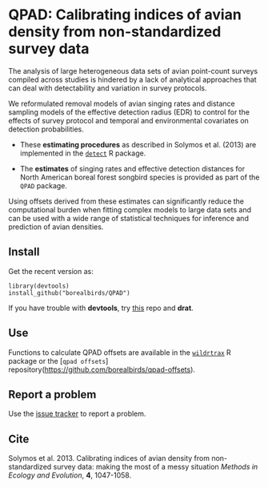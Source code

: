 # QPAD: Calibrating indices of avian density from non-standardized survey data

The analysis of large heterogeneous data sets of avian point-count surveys 
compiled across studies is hindered
by a lack of analytical approaches that can deal with detectability 
and variation in survey protocols.

We reformulated removal models of avian singing rates and distance 
sampling models of the effective detection
radius (EDR) to control for the effects of survey protocol and 
temporal and environmental covariates on
detection probabilities. 

* These **estimating procedures** as described 
  in Solymos et al. (2013) are implemented in the
  [`detect`](http://cran.r-project.org/package=detect) R package.

* The **estimates** of singing rates and effective
  detection distances for North American boreal forest songbird species
  is provided as part of the `QPAD` package.

Using offsets derived from these estimates can significantly reduce the 
computational burden when fitting complex models to large data sets and 
can be used with a wide range of statistical techniques for 
inference and prediction of avian densities.

## Install

Get the recent version as:

```{r}
library(devtools)
install_github("borealbirds/QPAD")
```

If you have trouble with **devtools**, try [this](http://peter.solymos.org/drat/) repo and **drat**.

## Use

Functions to calculate QPAD offsets are available in the [`wildrtrax`](https://github.com/ABbiodiversity/wildRtrax) R package or the [`qpad offsets`] repository(https://github.com/borealbirds/qpad-offsets).

## Report a problem

Use the [issue tracker](https://github.com/borealbirds/QPAD/issues)
to report a problem.

## Cite

Solymos et al. 2013. 
Calibrating indices of avian density from non-standardized survey data: 
making the most of a messy situation
_Methods in Ecology and Evolution_, **4**, 1047-1058.
